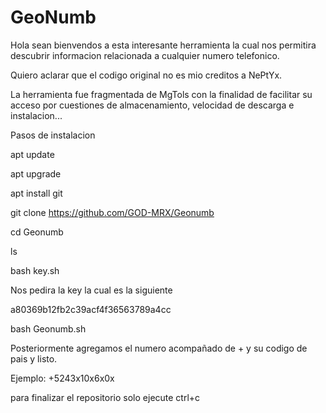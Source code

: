 # GeoNumb


Hola sean bienvendos a esta interesante herramienta la cual nos permitira descubrir informacion relacionada a cualquier numero telefonico.

Quiero aclarar que el codigo original no es mio creditos  a NePtYx.

La herramienta fue fragmentada de MgTols con la finalidad de facilitar su acceso por cuestiones de almacenamiento, velocidad de descarga e instalacion...

Pasos de instalacion

apt update

apt upgrade

apt install git


git clone https://github.com/GOD-MRX/Geonumb


cd Geonumb

ls

bash key.sh

Nos pedira la key la cual es la siguiente

a80369b12fb2c39acf4f36563789a4cc


bash Geonumb.sh


Posteriormente agregamos el numero acompañado de + y su codigo de pais y listo.


Ejemplo: +5243x10x6x0x


para finalizar el repositorio solo ejecute ctrl+c


